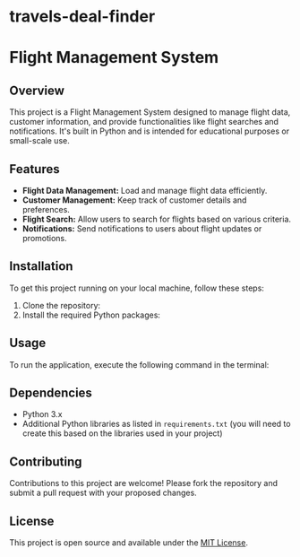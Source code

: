 # travels-deal-finder
# Flight Management System

## Overview
This project is a Flight Management System designed to manage flight data, customer information, and provide functionalities like flight searches and notifications. It's built in Python and is intended for educational purposes or small-scale use.

## Features
- **Flight Data Management:** Load and manage flight data efficiently.
- **Customer Management:** Keep track of customer details and preferences.
- **Flight Search:** Allow users to search for flights based on various criteria.
- **Notifications:** Send notifications to users about flight updates or promotions.

## Installation
To get this project running on your local machine, follow these steps:

1. Clone the repository:
2. Install the required Python packages:

## Usage
To run the application, execute the following command in the terminal:

## Dependencies
- Python 3.x
- Additional Python libraries as listed in `requirements.txt` (you will need to create this based on the libraries used in your project)

## Contributing
Contributions to this project are welcome! Please fork the repository and submit a pull request with your proposed changes.

## License
This project is open source and available under the [MIT License](LICENSE).
